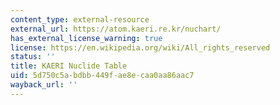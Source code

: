 ```yaml
---
content_type: external-resource
external_url: https://atom.kaeri.re.kr/nuchart/
has_external_license_warning: true
license: https://en.wikipedia.org/wiki/All_rights_reserved
status: ''
title: KAERI Nuclide Table
uid: 5d750c5a-bdbb-449f-ae8e-caa0aa86aac7
wayback_url: ''
---
```

